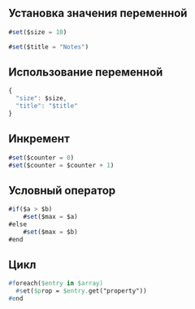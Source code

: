 
## Установка значения переменной

```js
#set($size = 10)
```
```js
#set($title = "Notes")
```

## Использование переменной
```js
{
  "size": $size,
  "title": "$title"
}
```

## Инкремент
```js
#set($counter = 0)
#set($counter = $counter + 1)
```

## Условный оператор
```js
#if($a > $b)          
    #set($max = $a)
#else
    #set($max = $b)
#end
```

## Цикл
```pascal
#foreach($entry in $array)
  #set($prop = $entry.get("property"))
#end
```
